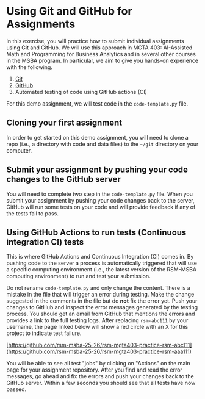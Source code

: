 # Using Git and GitHub for Assignments

In this exercise, you will practice how to submit individual assignments using Git and GitHub. We will use this approach in MGTA 403: AI-Assisted Math and Programming for Business Analytics and in several other courses in the MSBA program. In particular, we aim to give you hands-on experience with the following.

1. [Git](https://git-scm.com/)
2. [GitHub](https://github.com.edu/)
3. Automated testing of code using GitHub actions (CI)

For this demo assignment, we will test code in the `code-template.py` file.

## Cloning your first assignment

In order to get started on this demo assignment, you will need to clone a repo (i.e., a directory with code and data files) to the `~/git` directory on your computer.

## Submit your assignment by pushing your code changes to the GitHub server

You will need to complete two step in the `code-template.py` file. When you submit your assignment by pushing your code changes back to the server, GitHub will run some tests on your code and will provide feedback if any of the tests fail to pass.

## Using GitHub Actions to run tests (Continuous integration CI) tests

This is where GitHub Actions and Continuous Integration (CI) comes in. By pushing code to the server a process is automatically triggered that will use a specific computing environment (i.e., the latest version of the RSM-MSBA computing environment) to run and test your submission.

Do not rename `code-template.py` and only change the content. There is a mistake in the file that will trigger an error during testing. Make the change suggested in the comments in the file but do **not** fix the error yet. Push your changes to GitHub and inspect the error messages generated by the testing process. You should get an email from GitHub that mentions the errors and provides a link to the full testing logs. After replacing `rsm-abc111` by your username, the page linked below will show a red circle with an X for this project to indicate test failure.

[https://github.com/rsm-msba-25-26/rsm-mgta403-practice-rsm-abc111](https://github.com/rsm-msba-25-26/rsm-mgta403-practice-rsm-aaa111)

You will be able to see all test "jobs" by clicking on "Actions" on the main page for your assignment repository. After you find and read the error messages, go ahead and fix the errors and push your changes back to the GitHub server. Within a few seconds you should see that all tests have now passed.
